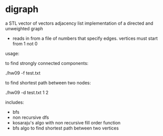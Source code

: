 # digraph

a STL vector of vectors adjacency list implementation of a directed and unweighted graph

- reads in from a file of numbers that specify edges. vertices must start from 1 not 0

usage:

to find strongly connected components:

./hw09 -f test.txt

to find shortest path between two nodes:

./hw09 -d test.txt 1 2

includes:

- bfs
- non recursive dfs
- kosaraju's algo with non recursive fill order function
- bfs algo to find shortest path between two vertices


